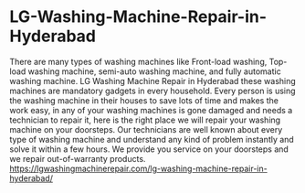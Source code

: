 # LG-Washing-Machine-Repair-in-Hyderabad
There are many types of washing machines like Front-load washing, Top-load washing machine, semi-auto washing machine, and fully automatic washing machine. LG Washing Machine Repair in Hyderabad these washing machines are mandatory gadgets in every household. Every person is using the washing machine in their houses to save lots of time and makes the work easy, in any of your washing machines is gone damaged and needs a technician to repair it, here is the right place we will repair your washing machine on your doorsteps. Our technicians are well known about every type of washing machine and understand any kind of problem instantly and solve it within a few hours. We provide you service on your doorsteps and we repair out-of-warranty products. https://lgwashingmachinerepair.com/lg-washing-machine-repair-in-hyderabad/
